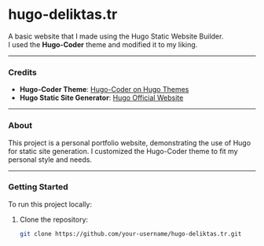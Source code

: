 # hugo-deliktas.tr

A basic website that I made using the Hugo Static Website Builder.  
I used the **Hugo-Coder** theme and modified it to my liking.

---

### Credits

- **Hugo-Coder Theme**: [Hugo-Coder on Hugo Themes](https://themes.gohugo.io/themes/hugo-coder/)
- **Hugo Static Site Generator**: [Hugo Official Website](https://gohugo.io/)

---

### About

This project is a personal portfolio website, demonstrating the use of Hugo for static site generation. I customized the Hugo-Coder theme to fit my personal style and needs.

---

### Getting Started

To run this project locally:

1. Clone the repository:
   ```bash
   git clone https://github.com/your-username/hugo-deliktas.tr.git
